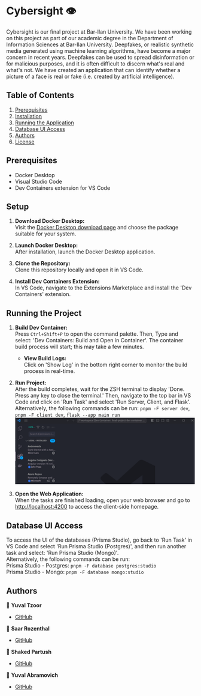 
# Cybersight 👁️

Cybersight is our final project at Bar-Ilan University. We have been  working on this project as part of our academic degree in the Department of Information Sciences at Bar-Ilan University.
Deepfakes, or realistic synthetic media generated using machine learning algorithms, have become a major concern in recent years. Deepfakes can be used to spread disinformation or for malicious purposes, and it is often difficult to discern what's real and what's not. We have created an application that can identify whether a picture of a face is real or fake (i.e. created by artificial intelligence).


## Table of Contents

1. [Prerequisites](#prerequisites)
2. [Installation](#installation)
3. [Running the Application](#running-the-application)
4. [Database UI Access](#database-ui-access)
5. [Authors](#authors)
6. [License](#license)

## Prerequisites

- Docker Desktop
- Visual Studio Code
- Dev Containers extension for VS Code

## Setup

1. **Download Docker Desktop:**  
   Visit the [Docker Desktop download page](https://www.docker.com/products/docker-desktop/#) and choose the package suitable for your system.

2. **Launch Docker Desktop:**  
   After installation, launch the Docker Desktop application.

3. **Clone the Repository:**  
   Clone this repository locally and open it in VS Code.

4. **Install Dev Containers Extension:**  
   In VS Code, navigate to the Extensions Marketplace and install the 'Dev Containers' extension.

## Running the Project

1. **Build Dev Container:**  
   Press `Ctrl+Shift+P` to open the command palette. Then, Type and select: 'Dev Containers: Build and Open in Container'. The container build process will start; this may take a few minutes.

    - **View Build Logs:**  
      Click on 'Show Log' in the bottom right corner to monitor the build process in real-time.

2. **Run Project:**  
   After the build completes, wait for the ZSH terminal to display 'Done. Press any key to close the terminal.' Then, navigate to the top bar in VS Code and click on 'Run Task' and select 'Run Server, Client, and Flask'. <br />
   Alternatively, the following commands can be run: `pnpm -F server dev`, `pnpm -F client dev`, `flask --app main run` <br />
   ![Example GIF](./run_tasks.gif)


4. **Open the Web Application:**  
   When the tasks are finished loading, open your web browser and go to [http://localhost:4200](http://localhost:4200) to access the client-side homepage.

## Database UI Access

To access the UI of the databases (Prisma Studio), go back to 'Run Task' in VS Code and select 'Run Prisma Studio (Postgres)', and then run another task and select: 'Run Prisma Studio (Mongo)'. <br />
Alternatively, the following commands can be run: <br />
Prisma Studio - Postgres: `pnpm -F database postgres:studio`<br />
Prisma Studio - Mongo: `pnpm -F database mongo:studio`

## Authors

👤 **Yuval Tzoor**  
- [GitHub](https://github.com/YuvalTzoor)

👤 **Saar Rozenthal**  
- [GitHub](https://github.com/SaarRoz)

👤 **Shaked Partush**  
- [GitHub](https://github.com/shak4560)

👤 **Yuval Abramovich**  
- [GitHub](https://github.com/Yuvalabra)

